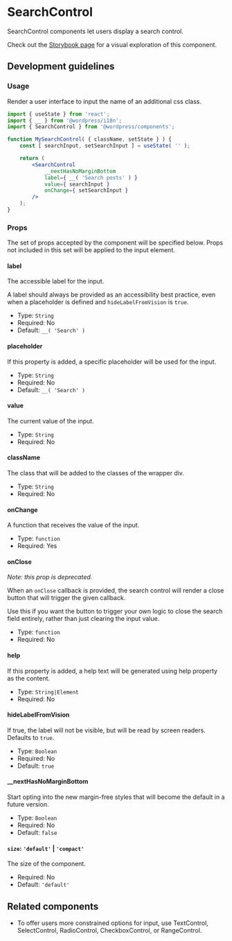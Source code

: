 # SearchControl

SearchControl components let users display a search control.

Check out the [Storybook page](https://wordpress.github.io/gutenberg/?path=/docs/components-searchcontrol--docs) for a visual exploration of this component.

## Development guidelines

### Usage

Render a user interface to input the name of an additional css class.

```jsx
import { useState } from 'react';
import { __ } from '@wordpress/i18n';
import { SearchControl } from '@wordpress/components';

function MySearchControl( { className, setState } ) {
	const [ searchInput, setSearchInput ] = useState( '' );

	return (
		<SearchControl
			__nextHasNoMarginBottom
			label={ __( 'Search posts' ) }
			value={ searchInput }
			onChange={ setSearchInput }
		/>
	);
}
```

### Props

The set of props accepted by the component will be specified below.
Props not included in this set will be applied to the input element.

#### label

The accessible label for the input.

A label should always be provided as an accessibility best practice, even when a placeholder is defined
and `hideLabelFromVision` is `true`.

-   Type: `String`
-   Required: No
-   Default: `__( 'Search' )`

#### placeholder

If this property is added, a specific placeholder will be used for the input.

-   Type: `String`
-   Required: No
-   Default: `__( 'Search' )`

#### value

The current value of the input.

-   Type: `String`
-   Required: No

#### className

The class that will be added to the classes of the wrapper div.

-   Type: `String`
-   Required: No

#### onChange

A function that receives the value of the input.

-   Type: `function`
-   Required: Yes

#### onClose

_Note: this prop is deprecated._

When an `onClose` callback is provided, the search control will render a close button that will trigger the given callback.

Use this if you want the button to trigger your own logic to close the search field entirely, rather than just clearing the input value.

-   Type: `function`
-   Required: No

#### help

If this property is added, a help text will be generated using help property as the content.

-   Type: `String|Element`
-   Required: No

#### hideLabelFromVision

If true, the label will not be visible, but will be read by screen readers. Defaults to `true`.

-   Type: `Boolean`
-   Required: No
-   Default: `true`

#### \_\_nextHasNoMarginBottom

Start opting into the new margin-free styles that will become the default in a future version.

-   Type: `Boolean`
-   Required: No
-   Default: `false`

#### `size`: `'default'` | `'compact'`

The size of the component.

-   Required: No
-   Default: `'default'`

## Related components

-   To offer users more constrained options for input, use TextControl, SelectControl, RadioControl, CheckboxControl, or RangeControl.
